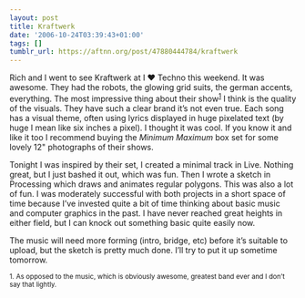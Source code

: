 ```yaml
---
layout: post
title: Kraftwerk
date: '2006-10-24T03:39:43+01:00'
tags: []
tumblr_url: https://aftnn.org/post/47880444784/kraftwerk
---
```

<p>Rich and I went to see Kraftwerk at I ♥ Techno this weekend. It was awesome. They had the robots, the glowing grid suits, the german accents, everything. The most impressive thing about their show<sup><a href="#kraftwerk-footnote-1">1</a></sup> I think is the quality of the visuals. They have such a clear brand it&rsquo;s not even true. Each song has a visual theme, often using lyrics displayed in huge pixelated text (by huge I mean like six inches a pixel). I thought it was cool. If you know it and like it too I recommend buying the <cite>Minimum Maximum</cite> box set for some lovely 12&quot; photographs of their shows.</p>

<p>Tonight I was inspired by their set, I created a minimal track in Live. Nothing great, but I just bashed it out, which was fun. Then I wrote a sketch in Processing which draws and animates regular polygons. This was also a lot of fun. I was moderately successful with both projects in a short space of time because I&rsquo;ve invested quite a bit of time thinking about basic music and computer graphics in the past. I have never reached great heights in either field, but I can knock out something basic quite easily now.</p>

<p>The music will need more forming (intro, bridge, etc) before it&rsquo;s suitable to upload, but the sketch is pretty much done. I&rsquo;ll try to put it up sometime tomorrow.</p>

<p><small><a name="kraftwerk-footnote-1"></a>1. As opposed to the music, which is obviously awesome, greatest band ever and I don&rsquo;t say that lightly.</small></p>
